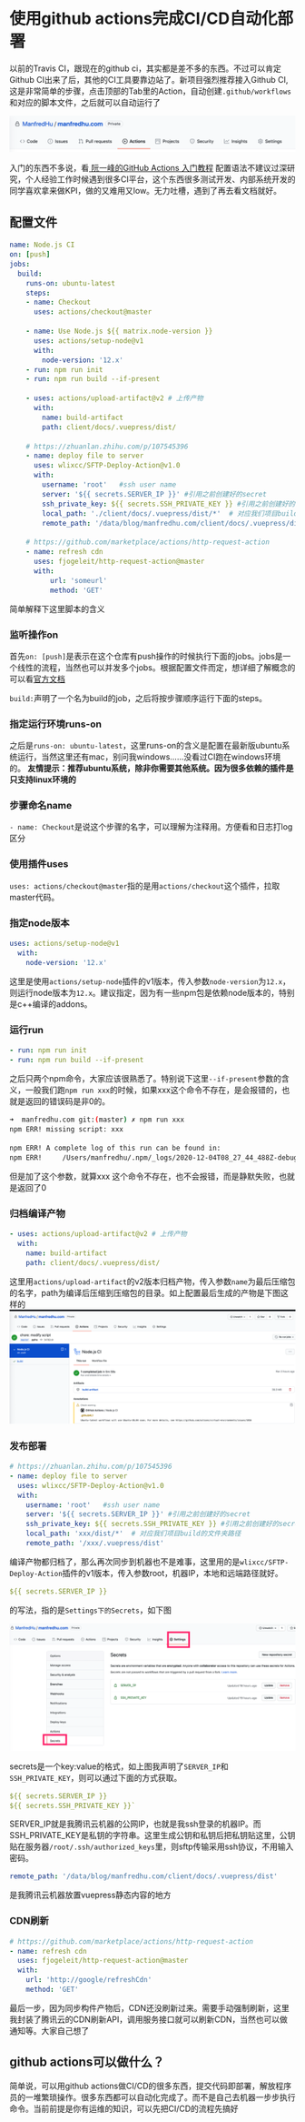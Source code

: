 # 使用github actions完成CI/CD自动化部署
以前的Travis CI，跟现在的github ci，其实都是差不多的东西。不过可以肯定Github CI出来了后，其他的CI工具要靠边站了。新项目强烈推荐接入Github CI,这是非常简单的步骤，点击顶部的Tab里的Action，自动创建`.github/workflows`和对应的脚本文件，之后就可以自动运行了

![](../images/ppl/rlrNNT.png)

入门的东西不多说，看[ 阮一峰的GitHub Actions 入门教程](http://www.ruanyifeng.com/blog/2019/09/getting-started-with-github-actions.html)
配置语法不建议过深研究，个人经验工作时候遇到很多CI平台，这个东西很多测试开发、内部系统开发的同学喜欢拿来做KPI，做的又难用又low。无力吐槽，遇到了再去看文档就好。

## 配置文件

```yaml
name: Node.js CI
on: [push]
jobs:
  build:
    runs-on: ubuntu-latest
    steps:
    - name: Checkout
      uses: actions/checkout@master
      
    - name: Use Node.js ${{ matrix.node-version }}
      uses: actions/setup-node@v1
      with:
        node-version: '12.x'
    - run: npm run init
    - run: npm run build --if-present
      
    - uses: actions/upload-artifact@v2 # 上传产物
      with:
        name: build-artifact
        path: client/docs/.vuepress/dist/

    # https://zhuanlan.zhihu.com/p/107545396
    - name: deploy file to server
      uses: wlixcc/SFTP-Deploy-Action@v1.0 
      with:  
        username: 'root'   #ssh user name
        server: '${{ secrets.SERVER_IP }}' #引用之前创建好的secret
        ssh_private_key: ${{ secrets.SSH_PRIVATE_KEY }} #引用之前创建好的secret
        local_path: './client/docs/.vuepress/dist/*'  # 对应我们项目build的文件夹路径
        remote_path: '/data/blog/manfredhu.com/client/docs/.vuepress/dist'

    # https://github.com/marketplace/actions/http-request-action
    - name: refresh cdn
      uses: fjogeleit/http-request-action@master
      with:
          url: 'someurl'
          method: 'GET'
```

简单解释下这里脚本的含义

### 监听操作on
首先`on: [push]`是表示在这个仓库有push操作的时候执行下面的jobs。jobs是一个线性的流程，当然也可以并发多个jobs。根据配置文件而定，想详细了解概念的可以看[官方文档](https://docs.github.com/cn/free-pro-team@latest/actions/learn-github-actions/introduction-to-github-actions)

`build:`声明了一个名为build的job，之后将按步骤顺序运行下面的steps。

### 指定运行环境runs-on
之后是`runs-on: ubuntu-latest`，这里runs-on的含义是配置在最新版ubuntu系统运行，当然这里还有mac，别问我windows……没看过CI跑在windows环境的。
**友情提示：推荐ubuntu系统，除非你需要其他系统。因为很多依赖的插件是只支持linux环境的**

### 步骤命名name
`- name: Checkout`是说这个步骤的名字，可以理解为注释用。方便看和日志打log区分

### 使用插件uses
`uses: actions/checkout@master`指的是用`actions/checkout`这个插件，拉取master代码。

### 指定node版本
```yaml
uses: actions/setup-node@v1
  with:
    node-version: '12.x'
```

这里是使用`actions/setup-node`插件的v1版本，传入参数`node-version`为`12.x`，则运行node版本为`12.x`。建议指定，因为有一些npm包是依赖node版本的，特别是c++编译的addons。

### 运行run

```yaml
- run: npm run init
- run: npm run build --if-present
```

之后只两个npm命令，大家应该很熟悉了。特别说下这里`--if-present`参数的含义，一般我们跑`npm run xxx`的时候，如果xxx这个命令不存在，是会报错的，也就是返回的错误码是非0的。

```bash
➜  manfredhu.com git:(master) ✗ npm run xxx
npm ERR! missing script: xxx

npm ERR! A complete log of this run can be found in:
npm ERR!     /Users/manfredhu/.npm/_logs/2020-12-04T08_27_44_488Z-debug.log
```

但是加了这个参数，就算xxx 这个命令不存在，也不会报错，而是静默失败，也就是返回了0

### 归档编译产物

```yaml
- uses: actions/upload-artifact@v2 # 上传产物
  with:
    name: build-artifact
    path: client/docs/.vuepress/dist/
```

这里用`actions/upload-artifact`的v2版本归档产物，传入参数`name`为最后压缩包的名字，path为编译后压缩到压缩包的目录。如上配置最后生成的产物是下图这样的 
![](../images/ppl/Q9ZW7H.png)

### 发布部署

```yaml
# https://zhuanlan.zhihu.com/p/107545396
- name: deploy file to server
  uses: wlixcc/SFTP-Deploy-Action@v1.0 
  with:  
    username: 'root'   #ssh user name
    server: '${{ secrets.SERVER_IP }}' #引用之前创建好的secret
    ssh_private_key: ${{ secrets.SSH_PRIVATE_KEY }} #引用之前创建好的secret
    local_path: 'xxx/dist/*'  # 对应我们项目build的文件夹路径
    remote_path: '/xxx/.vuepress/dist'
```


编译产物都归档了，那么再次同步到机器也不是难事，这里用的是`wlixcc/SFTP-Deploy-Action`插件的v1版本，传入参数root，机器IP，本地和远端路径就好。

```yaml
${{ secrets.SERVER_IP }}
```
的写法，指的是`Settings下的Secrets`，如下图

![](../images/ppl/EHWjoZ.png)


secrets是一个key:value的格式，如上图我声明了`SERVER_IP`和`SSH_PRIVATE_KEY`，则可以通过下面的方式获取。

```yaml
${{ secrets.SERVER_IP }}
${{ secrets.SSH_PRIVATE_KEY }}`
```


SERVER_IP就是我腾讯云机器的公网IP，也就是我ssh登录的机器IP。而SSH_PRIVATE_KEY是私钥的字符串。这里生成公钥和私钥后把私钥贴这里，公钥贴在服务器`/root/.ssh/authorized_keys`里，则sftp传输采用ssh协议，不用输入密码。


```yaml
remote_path: '/data/blog/manfredhu.com/client/docs/.vuepress/dist'
```
是我腾讯云机器放置vuepress静态内容的地方

### CDN刷新
```yaml
# https://github.com/marketplace/actions/http-request-action
- name: refresh cdn
  uses: fjogeleit/http-request-action@master
  with:
    url: 'http://google/refreshCdn'
    method: 'GET'
```

最后一步，因为同步构件产物后，CDN还没刷新过来。需要手动强制刷新，这里我封装了腾讯云的CDN刷新API，调用服务接口就可以刷新CDN，当然也可以做通知等。大家自己想了

## github actions可以做什么？
简单说，可以用github actions做CI/CD的很多东西，提交代码即部署，解放程序员的一堆繁琐操作。很多东西都可以自动化完成了。而不是自己去机器一步步执行命令。当前前提是你有运维的知识，可以先把CI/CD的流程先搞好